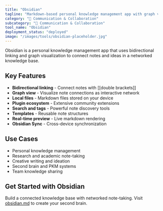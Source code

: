 ```yaml
---
title: "Obsidian"
tagline: "Markdown-based personal knowledge management app with graph view"
category: "💬 Communication & Collaboration"
subcategory: "💬 Communication & Collaboration"
tool_name: "Obsidian"
deployment_status: "deployed"
image: "/images/tools/obsidian-placeholder.jpg"
---
```

Obsidian is a personal knowledge management app that uses bidirectional linking and graph visualization to connect notes and ideas in a networked knowledge base.

## Key Features

- **Bidirectional linking** - Connect notes with [[double brackets]]
- **Graph view** - Visualize note connections as interactive network
- **Local files** - Markdown files stored on your device
- **Plugin ecosystem** - Extensive community extensions
- **Search and tags** - Powerful note discovery tools
- **Templates** - Reusable note structures
- **Real-time preview** - Live markdown rendering
- **Obsidian Sync** - Cross-device synchronization

## Use Cases

- Personal knowledge management
- Research and academic note-taking
- Creative writing and ideation
- Second brain and PKM systems
- Team knowledge sharing

## Get Started with Obsidian

Build a connected knowledge base with networked note-taking. Visit [obsidian.md](https://obsidian.md) to create your second brain.